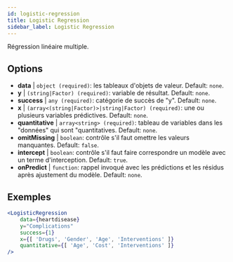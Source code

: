 ```yaml
---
id: logistic-regression
title: Logistic Regression
sidebar_label: Logistic Regression
---
```


Régression linéaire multiple.

## Options

* __data__ | `object (required)`: les tableaux d'objets de valeur. Default: `none`.
* __y__ | `(string|Factor) (required)`: variable de résultat. Default: `none`.
* __success__ | `any (required)`: catégorie de succès de "y". Default: `none`.
* __x__ | `(array<(string|Factor)>|string|Factor) (required)`: une ou plusieurs variables prédictives. Default: `none`.
* __quantitative__ | `array<string> (required)`: tableau de variables dans les "données" qui sont "quantitatives. Default: `none`.
* __omitMissing__ | `boolean`: contrôle s'il faut omettre les valeurs manquantes. Default: `false`.
* __intercept__ | `boolean`: contrôle s'il faut faire correspondre un modèle avec un terme d'interception. Default: `true`.
* __onPredict__ | `function`: rappel invoqué avec les prédictions et les résidus après ajustement du modèle. Default: `none`.


## Exemples

```jsx live
<LogisticRegression 
    data={heartdisease} 
    y="Complications"
    success={1}
    x={[ 'Drugs', 'Gender', 'Age', 'Interventions' ]}
    quantitative={[ 'Age', 'Cost', 'Interventions' ]}
/>
```

